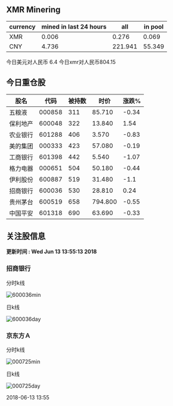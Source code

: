 ## XMR Minering

|currency|mined in last 24 hours|all|in pool|
|---|---|---|---|
|XMR|0.006|0.276|0.069|
|CNY|4.736|221.941|55.349|

今日美元对人民币 6.4	今日xmr对人民币804.15


## 今日重仓股 

|股名|代码|被持数|时价|涨跌%|
|---|---|---|---|---|
|五粮液|000858|311|85.710|-0.34|
|保利地产|600048|322|13.840|1.54|
|农业银行|601288|406|3.570|-0.83|
|美的集团|000333|423|57.080|-0.19|
|工商银行|601398|442|5.540|-1.07|
|格力电器|000651|504|50.180|-0.44|
|伊利股份|600887|519|31.480|-1.1|
|招商银行|600036|530|28.810|0.24|
|贵州茅台|600519|658|794.800|-0.55|
|中国平安|601318|690|63.690|-0.33|

## 关注股信息
**更新时间 : Wed Jun 13 13:55:13 2018**
### 招商银行 
分时k线

![600036min](http://image.sinajs.cn/newchart/min/n/sh600036.gif)

日k线

![600036day](http://image.sinajs.cn/newchart/daily/n/sh600036.gif)

### 京东方Ａ 
分时k线

![000725min](http://image.sinajs.cn/newchart/min/n/sz000725.gif)

日k线

![000725day](http://image.sinajs.cn/newchart/daily/n/sz000725.gif)

2018-06-13 13:55